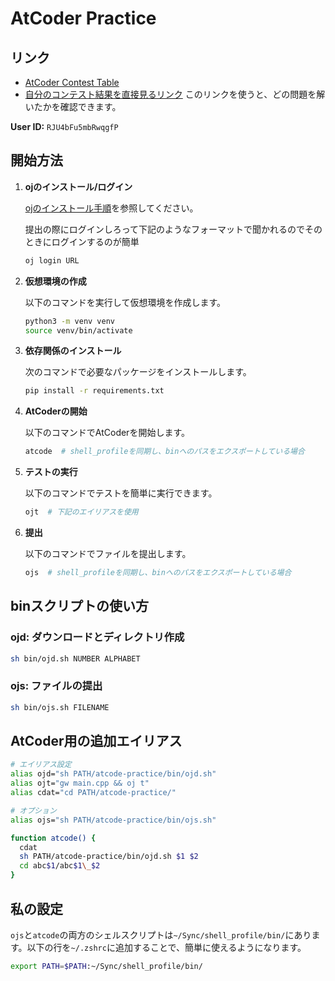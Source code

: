 # AtCoder Practice
## リンク
- [AtCoder Contest Table](https://kenkoooo.com/atcoder/#/table/)
- [自分のコンテスト結果を直接見るリンク](https://kenkoooo.com/atcoder/#/table/RJU4bFu5mbRwqgfP)
このリンクを使うと、どの問題を解いたかを確認できます。

**User ID:**
`RJU4bFu5mbRwqgfP`

## 開始方法

1. **ojのインストール/ログイン**
   
   [ojのインストール手順](https://github.com/online-judge-tools/oj/blob/master/README.ja.md)を参照してください。
   
   提出の際にログインしろって下記のようなフォーマットで聞かれるのでそのときにログインするのが簡単
   ```sh
   oj login URL
   ```

2. **仮想環境の作成**
   
   以下のコマンドを実行して仮想環境を作成します。
   ```sh
   python3 -m venv venv
   source venv/bin/activate
   ```

3. **依存関係のインストール**
   
   次のコマンドで必要なパッケージをインストールします。
   ```sh
   pip install -r requirements.txt
   ```

4. **AtCoderの開始**
   
   以下のコマンドでAtCoderを開始します。
   ```sh
   atcode  # shell_profileを同期し、binへのパスをエクスポートしている場合
   ```

5. **テストの実行**
   
   以下のコマンドでテストを簡単に実行できます。
   ```sh
   ojt  # 下記のエイリアスを使用
   ```

6. **提出**
   
   以下のコマンドでファイルを提出します。
   ```sh
   ojs  # shell_profileを同期し、binへのパスをエクスポートしている場合
   ```

## binスクリプトの使い方

### ojd: ダウンロードとディレクトリ作成
```sh
sh bin/ojd.sh NUMBER ALPHABET
```

### ojs: ファイルの提出
```sh
sh bin/ojs.sh FILENAME
```

## AtCoder用の追加エイリアス
```sh
# エイリアス設定
alias ojd="sh PATH/atcode-practice/bin/ojd.sh"
alias ojt="gw main.cpp && oj t"
alias cdat="cd PATH/atcode-practice/"

# オプション
alias ojs="sh PATH/atcode-practice/bin/ojs.sh"

function atcode() {
  cdat
  sh PATH/atcode-practice/bin/ojd.sh $1 $2
  cd abc$1/abc$1\_$2
}
```

## 私の設定
`ojs`と`atcode`の両方のシェルスクリプトは`~/Sync/shell_profile/bin/`にあります。以下の行を`~/.zshrc`に追加することで、簡単に使えるようになります。
```sh
export PATH=$PATH:~/Sync/shell_profile/bin/
```
